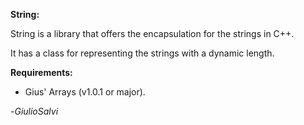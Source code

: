 **String:**

String is a library that offers the encapsulation for the strings in C++.

It has a class for representing the strings with a dynamic length.

**Requirements:**

* Gius' Arrays (v1.0.1 or major).

-*GiulioSalvi*
